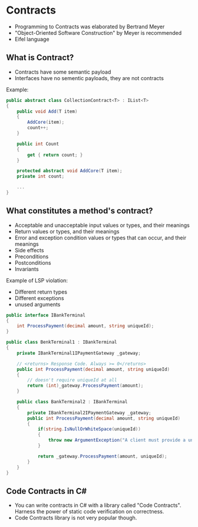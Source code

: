 # Contracts

- Programming to Contracts was elaborated by Bertrand Meyer
- "Object-Oriented Software Construction" by Meyer is recommended
- Eifel language

## What is Contract?

- Contracts have some semantic payload
- Interfaces have no sementic payloads, they are not contracts

Example:

```csharp
public abstract class CollectionContract<T> : IList<T>
{
    public void Add(T item)
    {
        AddCore(item);
        count++;
    }

    public int Count
    {
        get { return count; }
    }

    protected abstract void AddCore(T item);
    private int count;

    ...
}
```

## What constitutes a method's contract?

- Acceptable and unacceptable input values or types, and their meanings
- Return values or types, and their meanings
- Error and exception condition values or types that can occur, and their meanings
- Side effects
- Preconditions
- Postconditions
- Invariants

Example of LSP violation:
- Different return types
- Different exceptions
- unused arguments

```csharp
public interface IBankTerminal
{
    int ProcessPayment(decimal amount, string uniqueId);
}

public class BenkTerminal1 : IBankTerminal
{
    private IBankTerminal1IPaymentGateway _gateway;

    // <returns> Response Code. Always >= 0</returns>
    public int ProcessPayment(decimal amount, string uniqueId)
    {
        // doesn't require uniqueId at all
        return (int)_gateway.ProcessPayment(amount);
    }

    public class BankTerminal2 : IBankTerminal
    {
        private IBankTerminal2IPaymentGateway _gateway;
        public int ProcessPayment(decimal amount, string uniqueId)
        {
            if(string.IsNullOrWhiteSpace(uniqueId))
            {
                throw new ArgumentException("A client must provide a unique ID or BankTerminal2");
            }

            return _gateway.ProcessPayment(amount, uniqueId);
        }
    }
}
```

## Code Contracts in C#

- You can write contracts in C# with a library called "Code Contracts". Harness the power of static code verification on correctness.
- Code Contracts library is not very popular though.
